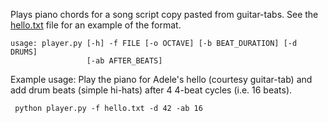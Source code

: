 Plays piano chords for a song script copy pasted from guitar-tabs. See the [hello.txt](./hello.txt) file for an example of the format.

```
usage: player.py [-h] -f FILE [-o OCTAVE] [-b BEAT_DURATION] [-d DRUMS]
                 [-ab AFTER_BEATS]
```

Example usage:
Play the piano for Adele's hello (courtesy guitar-tab) and add drum beats (simple hi-hats) after 4 4-beat cycles (i.e. 16 beats).

```
 python player.py -f hello.txt -d 42 -ab 16
```